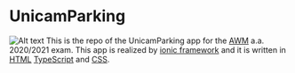 # UnicamParking
![Alt text](https://www.unidformazione.com/wp-content/uploads/2017/10/unicam-universita-di-camerino-1.png)
This is the repo of the UnicamParking app for the [AWM](http://didattica.cs.unicam.it/doku.php?id=didattica:triennale:pawm:ay_2021:main) a.a. 2020/2021 exam.
This app is realized by [ionic framework](https://ionicframework.com) and it is written in [HTML](https://devdocs.io/html/) [TypeScript](https://www.typescriptlang.org/docs/) and [CSS](https://developer.mozilla.org/en-US/docs/Web/CSS#:~:text=Cascading%20Style%20Sheets%20(CSS)%20is,speech%2C%20or%20on%20other%20media.).
